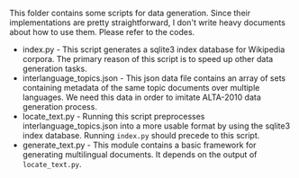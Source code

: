 This folder contains some scripts for data generation. Since their implementations are pretty straightforward, I don't write heavy documents about how to use them. Please refer to the codes.

 * index.py - This script generates a sqlite3 index database for Wikipedia corpora. The primary reason of this script is to speed up other data generation tasks.
 * interlanguage_topics.json - This json data file contains an array of sets containing metadata of the same topic documents over multiple languages. We need this data in order to imitate ALTA-2010 data generation process.
 * locate_text.py - Running this script preprocesses interlanguage_topics.json into a more usable format by using the sqlite3 index database. Running `index.py` should precede to this script.
 * generate_text.py - This module contains a basic framework for generating multilingual documents. It depends on the output of `locate_text.py`.